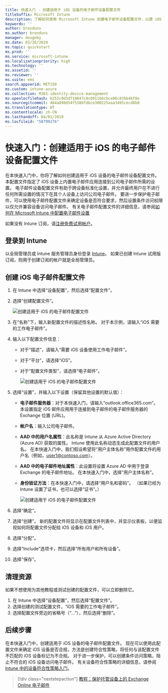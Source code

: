```yaml
---
title: 快速入门 - 创建适用于 iOS 设备的电子邮件设备配置文件
titleSuffix: Microsoft Intune
description: 了解如何使用 Microsoft Intune 创建电子邮件设备配置文件，以便 iOS 设备可以安全地连接到公司电子邮件。
keywords: ''
author: brenduns
ms.author: brenduns
manager: dougeby
ms.date: 03/26/2019
ms.topic: quickstart
ms.prod: ''
ms.service: microsoft-intune
ms.localizationpriority: high
ms.technology: ''
ms.assetid: ''
ms.reviewer: ''
ms.suite: ems
search.appverid: MET150
ms.custom: intune-azure
ms.collection: M365-identity-device-management
ms.openlocfilehash: b252c9d3d719847c8c0911b6cbce06c83bb4bf0e
ms.sourcegitcommit: 484a898d54f5386fdbce300225aaa3495cecd6b0
ms.translationtype: HT
ms.contentlocale: zh-CN
ms.lasthandoff: 04/01/2019
ms.locfileid: "58799276"
---
```

# <a name="quickstart-create-an-email-device-profile-for-ios"></a>快速入门：创建适用于 iOS 的电子邮件设备配置文件

在本快速入门中，你将了解如何创建适用于 iOS 设备的电子邮件设备配置文件。 本配置文件指定了 iOS 设备上内置电子邮件应用连接到公司电子邮件所需的设置。 电子邮件设备配置文件有助于跨设备标准化设置，并允许最终用户在不进行任何所需设置的情况下在其个人设备上访问公司电子邮件。 要进一步保护电子邮件，可以使用电子邮件配置文件来确定设备是否符合要求，然后设置条件访问权限以仅允许兼容设备访问电子邮件。 有关电子邮件配置文件的详细信息，请参阅[如何在 Microsoft Intune 中配置电子邮件设置](email-settings-configure.md)

如果没有 Intune 订阅，请[注册免费试用帐户](free-trial-sign-up.md)。

## <a name="sign-in-to-intune"></a>登录到 Intune

以全局管理员或 Intune 服务管理员身份登录 [Intune](https://aka.ms/intuneportal)。 如果已创建 Intune 试用版订阅，则用于创建订阅的帐户就是全局管理员。

## <a name="create-an-ios-email-profile"></a>创建 iOS 电子邮件配置文件
1. 在 Intune 中选择“设备配置”，然后选择“配置文件”。
2. 选择“创建配置文件”。
   
   ![创建适用于 iOS 的电子邮件配置文件](media/quickstart-email-profile/ios-create-profile.png)

3. 在“名称”下，输入新配置文件的描述性名称。 对于本示例，请输入“iOS 需要的工作电子邮件”。
4. 输入以下配置文件信息：
   - 对于“描述”，请输入“需要 iOS 设备使用工作电子邮件”。
   - 对于“平台”，请选择“iOS”。
   - 对于“配置文件类型”，请选择“电子邮件”。
    
     ![创建适用于 iOS 的电子邮件配置文件](media/quickstart-email-profile/ios-email-profile-name.png)

5. 选择“设置”，并输入以下设置（保留其他设置的默认值）：
   - **电子邮件服务器**：对于本快速入门，请输入“outlook.office365.com”。 本设置指定 iOS 邮件应用用于连接到电子邮件的电子邮件服务器的 Exchange 位置 (URL)。
   - **帐户名**：输入公司电子邮件。
   - **AAD 中的用户名属性**：此名称是 Intune 从 Azure Active Directory (Azure AD) 获取的属性。 Intune 使用此名称动态生成此配置文件的用户名。 在本快速入门中，我们假设希望将“用户主体名称”用作配置文件的用户名（例如，user1@contoso.com）。
   - **AAD 中的电子邮件地址属性**：此设置将设置 Azure AD 中用于登录 Exchange 的电子邮件地址。 在本快速入门中，选择“用户主体名称”。
   - **身份验证方法**：在本快速入门中，请选择“用户名和密码”。 （如果已经为 Intune 设置了证书，也可以选择“证书”。）
    
     ![创建适用于 iOS 的电子邮件配置文件](media/quickstart-email-profile/ios-email-profile.png)

6. 选择“确定”。
7. 选择“创建”。 新的配置文件将显示在配置文件列表中，并显示仪表板，以便监视如何将配置文件分配给 iOS 设备和 iOS 用户。
8. 选择“分配”。
9. 选择“Include”选项卡，然后选择“所有用户和所有设备”。 
10. 选择“保存”。

## <a name="clean-up-resources"></a>清理资源
如果不想使用为其他教程或测试创建的配置文件，可以立即删除它。
1. 在 Intune 中选择“设备配置”，然后选择“配置文件”。
2. 选择创建的测试配置文件，“iOS 需要的工作电子邮件”。
3. 选择配置文件旁边的省略号（“...”），然后选择“删除”。

## <a name="next-steps"></a>后续步骤

在本快速入门中，创建适用于 iOS 设备的电子邮件配置文件。 现在可以使用此配置文件来确定 iOS 设备是否合规，方法是创建符合性策略，将任何与该配置文件不匹配的 iOS 设备标记为不合规。 对于进一步保护，可以创建条件访问策略，阻止不符合的 iOS 设备访问电子邮件。 有关设备符合性策略的详细信息，请参阅 [Intune 中的设备符合性策略入门](device-compliance-get-started.md)。

> [!div class="nextstepaction"]
> [教程：保护托管设备上的 Exchange Online 电子邮件](tutorial-protect-email-on-enrolled-devices.md)
